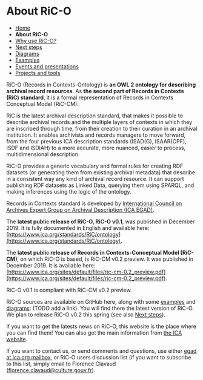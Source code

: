 # About RiC-O


* [Home](index.html)
* **About RiC-O**
* [Why use RiC-O?](why-use-RiC-O.html)
* [Next steps](next-steps.html)
* [Diagrams](diagrams.html)
* [Examples](examples.html)
* [Events and presentations](events.html)
* [Projects and tools](projects-and-tools.html)

RiC-O (Records in Contexts-Ontology) is **an OWL 2 ontology for describing archival record resources**. As **the second part of Records in Contexts (RiC) standard**, it is a formal representation of Records in Contexts Conceptual Model (RiC-CM).

RiC is the latest archival description standard, that makes it possible to describe archival records and the multiple layers of contexts in which they are inscribed through time, from their creation to their curation in an archival institution. It enables archivists and records managers to move forward, from the four previous ICA description standards (ISAD(G), ISAAR(CPF), ISDF and ISDIAH) to a more accurate, more nuanced, easier to process, multidimensional description.

RiC-O provides a generic vocabulary and formal rules for creating RDF datasets (or generating them from existing archival metadata) that describe in a consistent way any kind of archival record resource. It can support publishing RDF datasets as Linked Data, querying them using SPARQL, and making inferences using the logic of the ontology.

Records in Contexts standard is developed by [International Council on Archives Expert Group on Archival Description (ICA EGAD)](https://www.ica.org/en/egad-steering-committee-0).

The **latest public release of RiC-O, RiC-O v0.1**, was published in December 2019. It is fully documented in English and available here: [https://www.ica.org/standards/RiC/ontology](https://www.ica.org/standards/RiC/ontology).

The **latest public release of Records in Contexts-Conceptual Model (RiC-CM)**, on which RiC-O is based, is RiC-CM v0.2 preview. It was published in December 2019. It is available here: [https://www.ica.org/sites/default/files/ric-cm-0.2_preview.pdf](https://www.ica.org/sites/default/files/ric-cm-0.2_preview.pdf).

RiC-O v0.1 is compliant with RiC-CM v0.2 preview.

RiC-O sources are available on GitHub here, along with some [examples](examples.html) and [diagrams](diagrams.html): (TODO add a link). You will find there the latest version of RiC-O. We plan to release RiC-O v0.2 this spring (see also [Next steps](next-steps.html)).

If you want to get the latests news on RiC-O, this website is the place where you can find them! You can also get the main information from [the ICA website](https://www.ica.org/en).

If you want to contact us, or send comments and questions, use either [egad at ica.org mailbox](mailto:egad@ica.org), or RiC-O users discussion list (if you want to subscribe to this list, simply email to Florence Clavaud (florence.clavaud@culture.gouv.fr).

